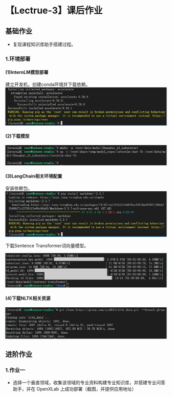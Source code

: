 # 【Lectrue-3】课后作业

## 基础作业
* 复现课程知识库助手搭建过程。
### 1.环境部署

#### (1)InternLM模型部署
建立开发机，创建conda环境并下载依赖。
![](../attach/homework_3_1.JPG)

#### (2)下载模型
![](../attach/homework_3_2.JPG)

#### (3)LangChain相关环境配置
安装依赖包。
![](../attach/homework_3_3.JPG)

下载Sentence Transformer词向量模型。

![](../attach/homework_3_4.JPG)

#### (4)下载NLTK相关资源

![](../attach/homework_3_5.JPG)

## 进阶作业
### 1.作业一
* 选择一个垂直领域，收集该领域的专业资料构建专业知识库，并搭建专业问答助手，并在 OpenXLab 上成功部署（截图，并提供应用地址）